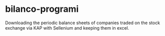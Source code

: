 # bilanco-programi
Downloading the periodic balance sheets of companies traded on the stock exchange via KAP with Sellenium and keeping them in excel.
